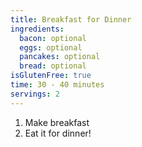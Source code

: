 ```yaml
---
title: Breakfast for Dinner 
ingredients:
  bacon: optional
  eggs: optional
  pancakes: optional
  bread: optional
isGlutenFree: true
time: 30 - 40 minutes
servings: 2
---
```


1. Make breakfast
2. Eat it for dinner!

